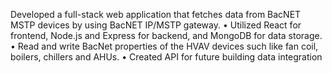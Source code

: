 Developed a full-stack web application that fetches data from BacNET MSTP devices by using BacNET IP/MSTP gateway.
•	Utilized React for frontend, Node.js and Express for backend, and MongoDB for data storage.
•	Read and write BacNet properties of the HVAV devices such like fan coil, boilers, chillers and AHUs.
•	Created API for future building data integration
